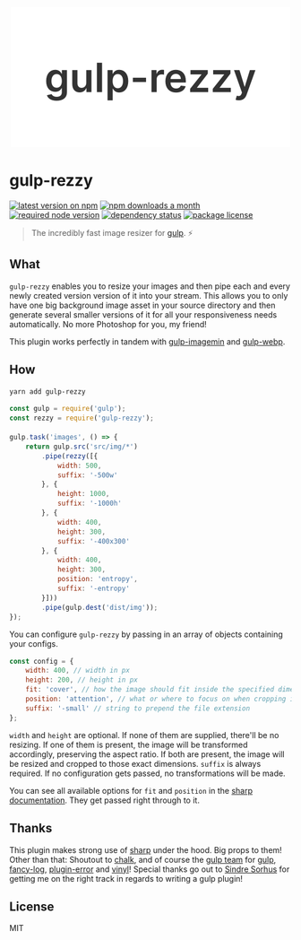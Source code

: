 <p align="center">
    <img src="rezzy.png" width="500">
</p>

# gulp-rezzy
[![latest version on npm](https://img.shields.io/npm/v/gulp-rezzy)](https://www.npmjs.com/package/gulp-rezzy) [![npm downloads a month](https://img.shields.io/npm/dm/gulp-rezzy)](https://www.npmjs.com/package/gulp-rezzy) [![required node version](https://img.shields.io/node/v/gulp-rezzy)](https://github.com/nodejs/Release) [![dependency status](https://img.shields.io/david/rbnlffl/gulp-rezzy)](https://david-dm.org/robinloeffel/gulp-rezzy) [![package license](https://img.shields.io/npm/l/gulp-rezzy)](license)

> The incredibly fast image resizer for [gulp](https://github.com/gulpjs/gulp). ⚡️

## What
`gulp-rezzy` enables you to resize your images and then pipe each and every newly created version version of it into your stream. This allows you to only have one big background image asset in your source directory and then generate several smaller versions of it for all your responsiveness needs automatically. No more Photoshop for you, my friend!

This plugin works perfectly in tandem with [gulp-imagemin](https://github.com/sindresorhus/gulp-imagemin) and [gulp-webp](https://github.com/sindresorhus/gulp-webp).

## How
```bash
yarn add gulp-rezzy
```

```js
const gulp = require('gulp');
const rezzy = require('gulp-rezzy');

gulp.task('images', () => {
    return gulp.src('src/img/*')
        .pipe(rezzy([{
            width: 500,
            suffix: '-500w'
        }, {
            height: 1000,
            suffix: '-1000h'
        }, {
            width: 400,
            height: 300,
            suffix: '-400x300'
        }, {
            width: 400,
            height: 300,
            position: 'entropy',
            suffix: '-entropy'
        }]))
        .pipe(gulp.dest('dist/img'));
});
```

You can configure `gulp-rezzy` by passing in an array of objects containing your configs.

```js
const config = {
    width: 400, // width in px
    height: 200, // height in px
    fit: 'cover', // how the image should fit inside the specified dimensions
    position: 'attention', // what or where to focus on when cropping is necessary
    suffix: '-small' // string to prepend the file extension
};
```

`width` and `height` are optional. If none of them are supplied, there'll be no resizing. If one of them is present, the image will be transformed accordingly, preserving the aspect ratio. If both are present, the image will be resized and cropped to those exact dimensions. `suffix` is always required. If no configuration gets passed, no transformations will be made.

You can see all available options for `fit` and `position` in the [sharp documentation](https://sharp.pixelplumbing.com/api-resize#resize). They get passed right through to it.

## Thanks
This plugin makes strong use of [sharp](https://github.com/lovell/sharp) under the hood. Big props to them! Other than that: Shoutout to [chalk](https://github.com/chalk/chalk), and of course the [gulp team](https://github.com/gulpjs) for [gulp](https://github.com/gulpjs/gulp), [fancy-log](https://github.com/gulpjs/fancy-log), [plugin-error](https://github.com/gulpjs/plugin-error) and [vinyl](https://github.com/gulpjs/vinyl)! Special thanks go out to [Sindre Sorhus](https://github.com/sindresorhus) for getting me on the right track in regards to writing a gulp plugin!

## License
MIT
